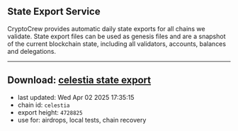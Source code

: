 ## State Export Service
CryptoCrew provides automatic daily state exports for all chains we validate. State export files can be used as genesis files and are a snapshot of the current blockchain state, including all validators, accounts, balances and delegations.

---
**Download: [celestia state export](https://dl-eu2.ccvalidators.com/SERVICE/celestia/celestia_export_4728825.json)**
---

- last updated: Wed Apr 02 2025 17:35:15
- chain id: `celestia`
- export height: `4728825`
- use for: airdrops, local tests, chain recovery
